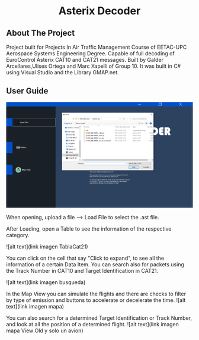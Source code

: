 <h1 align="center">Asterix Decoder</h1>

## About The Project

Project built for Projects In Air Traffic Management Course of EETAC-UPC Aerospace Systems Engineering Degree. Capable of full decoding of EuroControl Asterix CAT10 and CAT21 messages. Built by Galder Arcellares,Ulises Ortega and Marc Xapelli of Group 10. It was built in C# using Visual Studio and the Library GMAP.net.

## User Guide

![alt text](https://github.com/AsterixDecoder/AsterixDecoder/blob/main/images/loadFile.PNG?raw=true)

When opening, upload a file --> Load File to select the .ast file.

After Loading, open a Table to see the information of the respective category.

![alt text](link imagen TablaCat21)

You can click on the cell that say "Click to expand", to see all the information of a certain Data Item. You can search also for packets using the Track Number in CAT10 and Target Identification in CAT21.

![alt text](link imagen busqueda)

In the Map View you can simulate the flights and there are checks to filter by type of emission and buttons to accelerate or decelerate the time. 
![alt text](link imagen mapa)

You can also search for a determined Target Identification or Track Number, and look at all the position of a determined flight.
![alt text](link imagen mapa View Old y solo un avion)
